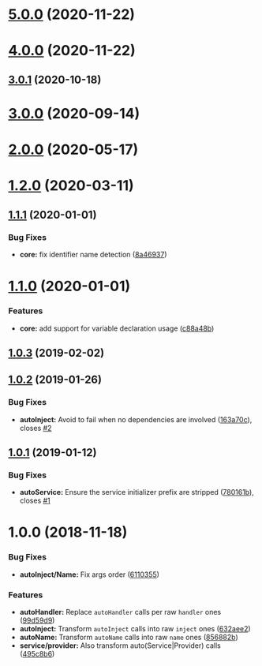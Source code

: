 # [5.0.0](https://github.com/nfroidure/babel-plugin-knifecycle/compare/v3.0.1...v5.0.0) (2020-11-22)



# [4.0.0](https://github.com/nfroidure/babel-plugin-knifecycle/compare/v3.0.1...v4.0.0) (2020-11-22)



## [3.0.1](https://github.com/nfroidure/babel-plugin-knifecycle/compare/v3.0.0...v3.0.1) (2020-10-18)



# [3.0.0](https://github.com/nfroidure/babel-plugin-knifecycle/compare/v2.0.0...v3.0.0) (2020-09-14)



# [2.0.0](https://github.com/nfroidure/babel-plugin-knifecycle/compare/v1.2.0...v2.0.0) (2020-05-17)



# [1.2.0](https://github.com/nfroidure/babel-plugin-knifecycle/compare/v1.1.1...v1.2.0) (2020-03-11)



## [1.1.1](https://github.com/nfroidure/babel-plugin-knifecycle/compare/v1.1.0...v1.1.1) (2020-01-01)


### Bug Fixes

* **core:** fix identifier name detection ([8a46937](https://github.com/nfroidure/babel-plugin-knifecycle/commit/8a4693739a0f68eca380757243e3c8b581341177))



# [1.1.0](https://github.com/nfroidure/babel-plugin-knifecycle/compare/v1.0.3...v1.1.0) (2020-01-01)


### Features

* **core:** add support for variable declaration usage ([c88a48b](https://github.com/nfroidure/babel-plugin-knifecycle/commit/c88a48b4bebcd606b51aa6e59e1584eb40d7367d))



## [1.0.3](https://github.com/nfroidure/babel-plugin-knifecycle/compare/v1.0.2...v1.0.3) (2019-02-02)



## [1.0.2](https://github.com/nfroidure/babel-plugin-knifecycle/compare/v1.0.1...v1.0.2) (2019-01-26)


### Bug Fixes

* **autoInject:** Avoid to fail when no dependencies are involved ([163a70c](https://github.com/nfroidure/babel-plugin-knifecycle/commit/163a70c)), closes [#2](https://github.com/nfroidure/babel-plugin-knifecycle/issues/2)



## [1.0.1](https://github.com/nfroidure/babel-plugin-knifecycle/compare/v1.0.0...v1.0.1) (2019-01-12)


### Bug Fixes

* **autoService:** Ensure the service initializer prefix are stripped ([780161b](https://github.com/nfroidure/babel-plugin-knifecycle/commit/780161b)), closes [#1](https://github.com/nfroidure/babel-plugin-knifecycle/issues/1)



# 1.0.0 (2018-11-18)


### Bug Fixes

* **autoInject/Name:** Fix args order ([6110355](https://github.com/nfroidure/babel-plugin-knifecycle/commit/6110355))


### Features

* **autoHandler:** Replace `autoHandler` calls per raw `handler` ones ([99d59d9](https://github.com/nfroidure/babel-plugin-knifecycle/commit/99d59d9))
* **autoInject:** Transform `autoInject` calls into raw `inject` ones ([632aee2](https://github.com/nfroidure/babel-plugin-knifecycle/commit/632aee2))
* **autoName:** Transform `autoName` calls into raw `name` ones ([856882b](https://github.com/nfroidure/babel-plugin-knifecycle/commit/856882b))
* **service/provider:** Also transform auto(Service|Provider) calls ([495c8b6](https://github.com/nfroidure/babel-plugin-knifecycle/commit/495c8b6))



